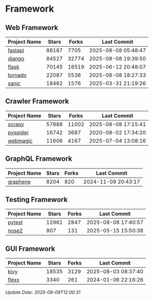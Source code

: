 # Framework

## Web Framework
| Project Name | Stars | Forks | Last Commit |
| ------------ | ----- | ----- | ----------- |
| [fastapi](https://github.com/fastapi/fastapi) | 88187 | 7705 | 2025-08-08 05:48:47 |
| [django](https://github.com/django/django) | 84527 | 32774 | 2025-08-08 19:39:50 |
| [flask](https://github.com/pallets/flask) | 70145 | 16519 | 2025-06-12 20:48:07 |
| [tornado](https://github.com/tornadoweb/tornado) | 22087 | 5538 | 2025-08-08 18:27:33 |
| [sanic](https://github.com/sanic-org/sanic) | 18462 | 1576 | 2025-03-31 21:19:26 |

## Crawler Framework
| Project Name | Stars | Forks | Last Commit |
| ------------ | ----- | ----- | ----------- |
| [scrapy](https://github.com/scrapy/scrapy) | 57888 | 11002 | 2025-08-08 17:15:41 |
| [pyspider](https://github.com/binux/pyspider) | 16742 | 3687 | 2020-08-02 17:34:20 |
| [webmagic](https://github.com/code4craft/webmagic) | 11606 | 4167 | 2025-07-04 13:08:16 |

## GraphQL Framework
| Project Name | Stars | Forks | Last Commit |
| ------------ | ----- | ----- | ----------- |
| [graphene](https://github.com/graphql-python/graphene) | 8204 | 820 | 2024-11-09 20:43:17 |

## Testing Framework
| Project Name | Stars | Forks | Last Commit |
| ------------ | ----- | ----- | ----------- |
| [pytest](https://github.com/pytest-dev/pytest) | 12961 | 2847 | 2025-08-08 17:40:57 |
| [nose2](https://github.com/nose-devs/nose2) | 807 | 131 | 2025-05-15 15:50:38 |

## GUI Framework
| Project Name | Stars | Forks | Last Commit |
| ------------ | ----- | ----- | ----------- |
| [kivy](https://github.com/kivy/kivy) | 18535 | 3129 | 2025-08-03 08:37:40 |
| [flexx](https://github.com/flexxui/flexx) | 3340 | 261 | 2024-01-06 22:16:26 |

*Update Date: 2025-08-09T12:00:31*